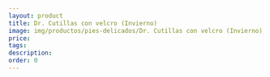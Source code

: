 ```yaml
---
layout: product
title: Dr. Cutillas con velcro (Invierno)
image: img/productos/pies-delicados/Dr. Cutillas con velcro (Invierno).webp
price: 
tags: 
description: 
order: 0
---
```

